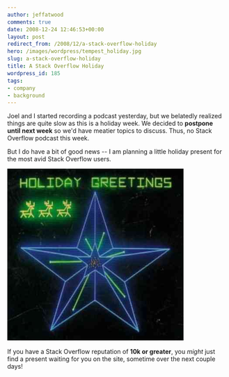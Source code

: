 ```yaml
---
author: jeffatwood
comments: true
date: 2008-12-24 12:46:53+00:00
layout: post
redirect_from: /2008/12/a-stack-overflow-holiday
hero: /images/wordpress/tempest_holiday.jpg
slug: a-stack-overflow-holiday
title: A Stack Overflow Holiday
wordpress_id: 185
tags:
- company
- background
---
```



Joel and I started recording a podcast yesterday, but we belatedly realized things are quite slow as this is a holiday week. We decided to **postpone until next week** so we'd have meatier topics to discuss. Thus, no Stack Overflow podcast this week.



But I do have a bit of good news -- I am planning a little holiday present for the most avid Stack Overflow users.



![tempest_holiday](/images/wordpress/tempest_holiday.jpg)



If you have a Stack Overflow reputation of **10k or greater**, you _might_ just find a present waiting for you on the site, sometime over the next couple days!

